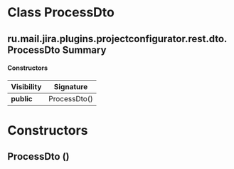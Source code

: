 Class ProcessDto
================
ru.mail.jira.plugins.projectconfigurator.rest.dto.ProcessDto
Summary
-------
#### Constructors
| Visibility | Signature    |
| ---------- | ------------ |
| **public** | ProcessDto() |

Constructors
============
ProcessDto ()
-------------



